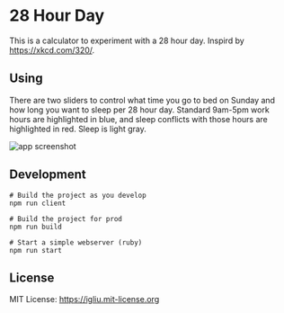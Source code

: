 28 Hour Day
==

This is a calculator to experiment with a 28 hour day. Inspird by https://xkcd.com/320/.

## Using

There are two sliders to control what time you go to bed on Sunday and how long you want to sleep per 28 hour day. Standard 9am-5pm work hours are highlighted in blue, and sleep conflicts with those hours are highlighted in red. Sleep is light gray.

![app screenshot](https://raw.githubusercontent.com/turbomaze/28-hour-day/master/assets/images/screenie.png)

## Development

```
# Build the project as you develop
npm run client

# Build the project for prod
npm run build

# Start a simple webserver (ruby)
npm run start
```

## License

MIT License: https://igliu.mit-license.org
